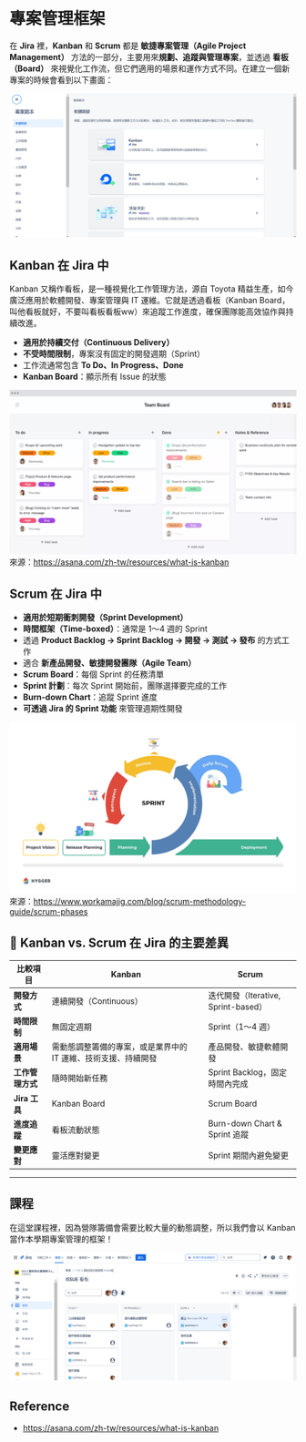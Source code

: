 # 專案管理框架

在 **Jira** 裡，**Kanban** 和 **Scrum** 都是 **敏捷專案管理（Agile Project Management）** 方法的一部分，主要用來**規劃、追蹤與管理專案**，並透過 **看板（Board）** 來視覺化工作流，但它們適用的場景和運作方式不同。在建立一個新專案的時候會看到以下畫面：

![alt text](image.png)

## **Kanban 在 Jira 中**
Kanban 又稱作看板，是一種視覺化工作管理方法，源自 Toyota 精益生產，如今廣泛應用於軟體開發、專案管理與 IT 運維。它就是透過看板（Kanban Board，叫他看板就好，不要叫看板看板ww）來追蹤工作進度，確保團隊能高效協作與持續改進。

- **適用於持續交付（Continuous Delivery）**  
- **不受時間限制**，專案沒有固定的開發週期（Sprint）  
- 工作流通常包含 **To Do、In Progress、Done**  
- **Kanban Board**：顯示所有 Issue 的狀態  


![alt text](image-2.png)
來源：https://asana.com/zh-tw/resources/what-is-kanban


## **Scrum 在 Jira 中**
- **適用於短期衝刺開發（Sprint Development）**  
- **時間框架（Time-boxed）**：通常是 1～4 週的 Sprint  
- 透過 **Product Backlog → Sprint Backlog → 開發 → 測試 → 發布** 的方式工作  
- 適合 **新產品開發、敏捷開發團隊（Agile Team）**  
- **Scrum Board**：每個 Sprint 的任務清單  
- **Sprint 計劃**：每次 Sprint 開始前，團隊選擇要完成的工作  
- **Burn-down Chart**：追蹤 Sprint 進度  
- **可透過 Jira 的 Sprint 功能** 來管理週期性開發  

![alt text](image-1.png)
來源：https://www.workamajig.com/blog/scrum-methodology-guide/scrum-phases

## **📌 Kanban vs. Scrum 在 Jira 的主要差異**
|  **比較項目**  | **Kanban** | **Scrum** |
|----------------|-----------|-----------|
| **開發方式** | 連續開發（Continuous） | 迭代開發（Iterative, Sprint-based） |
| **時間限制** | 無固定週期 | Sprint（1～4 週） |
| **適用場景** | 需動態調整籌備的專案，或是業界中的　IT 運維、技術支援、持續開發 | 產品開發、敏捷軟體開發 |
| **工作管理方式** | 隨時開始新任務 | Sprint Backlog，固定時間內完成 |
| **Jira 工具** | Kanban Board | Scrum Board |
| **進度追蹤** | 看板流動狀態 | Burn-down Chart & Sprint 追蹤 |
| **變更應對** | 靈活應對變更 | Sprint 期間內避免變更 |

---

## 課程

在這堂課程裡，因為營隊籌備會需要比較大量的動態調整，所以我們會以 Kanban 當作本學期專案管理的框架！

![alt text](image-3.png)

## Reference
- https://asana.com/zh-tw/resources/what-is-kanban